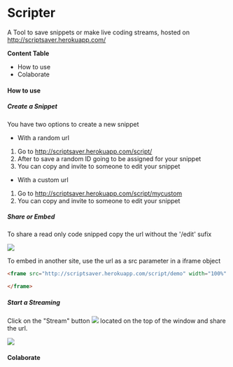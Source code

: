 # Scripter #

A Tool to save snippets or make live coding streams, hosted on http://scriptsaver.herokuapp.com/

**Content Table**

- How to use
- Colaborate

#### How to use ####

##### Create a Snippet #####

You have two options to create a new snippet

- With a random url

1. Go to http://scriptsaver.herokuapp.com/script/
2. After to save a random ID going to be assigned for your snippet
3. You can copy and invite to someone to edit your snippet 

- With a custom url

1. Go to http://scriptsaver.herokuapp.com/script/mycustom 
3. You can copy and invite to someone to edit your snippet

##### Share or Embed #####

To share a read only code snipped copy the url without the '/edit' sufix

![](https://github.com/joelibaceta/scripter/blob/master/public/screen.png?raw=true)

To embed in another site, use the url as a src parameter in a iframe object

```html
<frame src="http://scriptsaver.herokuapp.com/script/demo" width="100%" height="230px">

</frame>
```
 

##### Start a Streaming #####

Click on the "Stream" button ![](https://github.com/joelibaceta/scripter/blob/master/public/stram_button.png?raw=true) located on the top of the window and share the url.

![](https://github.com/joelibaceta/scripter/blob/master/public/stream.gif?raw=true)


#### Colaborate ####
